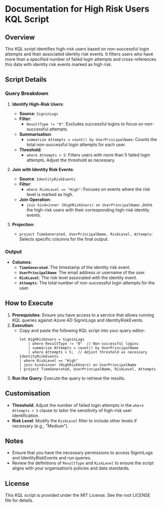 # Documentation for High Risk Users KQL Script

## Overview
This KQL script identifies high-risk users based on non-successful login attempts and their associated identity risk events. It filters users who have more than a specified number of failed login attempts and cross-references this data with identity risk events marked as high risk.

## Script Details

### Query Breakdown
1. **Identify High-Risk Users**:
   - **Source**: `SigninLogs`
   - **Filter**: 
     - `ResultType != "0"`: Excludes successful logins to focus on non-successful attempts.
   - **Summarisation**:
     - `summarize Attempts = count() by UserPrincipalName`: Counts the total non-successful login attempts for each user.
   - **Threshold**:
     - `where Attempts > 5`: Filters users with more than 5 failed login attempts. Adjust the threshold as necessary.

2. **Join with Identity Risk Events**:
   - **Source**: `IdentityRiskEvents`
   - **Filter**:
     - `where RiskLevel == "High"`: Focuses on events where the risk level is marked as high.
   - **Join Operation**:
     - `join kind=inner (HighRiskUsers) on UserPrincipalName`: Joins the high-risk users with their corresponding high-risk identity events.

3. **Projection**:
   - `project TimeGenerated, UserPrincipalName, RiskLevel, Attempts`: Selects specific columns for the final output.

### Output
- **Columns**:
  - **`TimeGenerated`**: The timestamp of the identity risk event.
  - **`UserPrincipalName`**: The email address or username of the user.
  - **`RiskLevel`**: The risk level associated with the identity event.
  - **`Attempts`**: The total number of non-successful login attempts for the user.

## How to Execute
1. **Prerequisites**: Ensure you have access to a service that allows running KQL queries against Azure AD SigninLogs and IdentityRiskEvents.
2. **Execution**:
   - Copy and paste the following KQL script into your query editor:
     ```kql
     let HighRiskUsers = SigninLogs
         | where ResultType != "0"  // Non-successful logins
         | summarize Attempts = count() by UserPrincipalName
         | where Attempts > 5;  // Adjust threshold as necessary
     IdentityRiskEvents
     | where RiskLevel == "High"
     | join kind=inner (HighRiskUsers) on UserPrincipalName
     | project TimeGenerated, UserPrincipalName, RiskLevel, Attempts
     ```
3. **Run the Query**: Execute the query to retrieve the results.

## Customisation
- **Threshold**: Adjust the number of failed login attempts in the `where Attempts > 5` clause to tailor the sensitivity of high-risk user identification.
- **Risk Level**: Modify the `RiskLevel` filter to include other levels if necessary (e.g., "Medium").

## Notes
- Ensure that you have the necessary permissions to access SigninLogs and IdentityRiskEvents and run queries.
- Review the definitions of `ResultType` and `RiskLevel` to ensure the script aligns with your organisation’s policies and data standards.

## License
This KQL script is provided under the MIT License. See the root LICENSE file for details.
